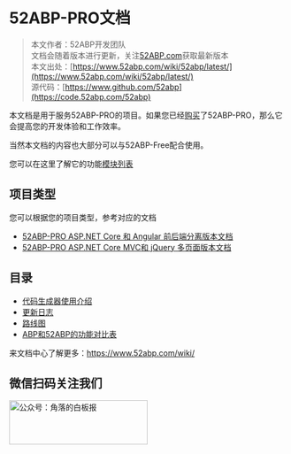 # 52ABP-PRO文档

> 本文作者：52ABP开发团队 </br>
> 文档会随着版本进行更新，关注[52ABP.com](https://www.52abp.com)获取最新版本 </br>
> 本文出处：[https://www.52abp.com/wiki/52abp/latest/](https://www.52abp.com/wiki/52abp/latest/) </br>
> 源代码：[https://www.github.com/52abp](https://code.52abp.com/52abp) </br>

本文档是用于服务52ABP-PRO的项目。如果您已经[购买](https://www.52abp.com/Purchase)了52ABP-PRO，那么它会提高您的开发体验和工作效率。

当然本文档的内容也大部分可以与52ABP-Free配合使用。

您可以在这里了解它的功能[模块列表](https://www.52abp.com/Home/Feature)


 
## 项目类型

您可以根据您的项目类型，参考对应的文档

- [52ABP-PRO ASP.NET Core 和 Angular 前后端分离版本文档](Getting-Started-Angular.md)
- [52ABP-PRO ASP.NET Core MVC和 jQuery 多页面版本文档](Getting-Started-Core.md) 

## 目录


-  [代码生成器使用介绍](52ABP-Power-Tools-Intro.md)
-  [更新日志](Change-Logs.md)
-  [路线图](Road-Map.md)
- [ABP和52ABP的功能对比表](Abp-Template-vs-52ABP-Pro.md)




来文档中心了解更多：https://www.52abp.com/wiki/ 

## 微信扫码关注我们


<img src="https://www.52abp.com/imgs/money-QR/jiaoluo_wechat_QR.jpg" class="img-fluid text-center " alt="公众号：角落的白板报" style="
    height: 80;
    width: 250px;
">